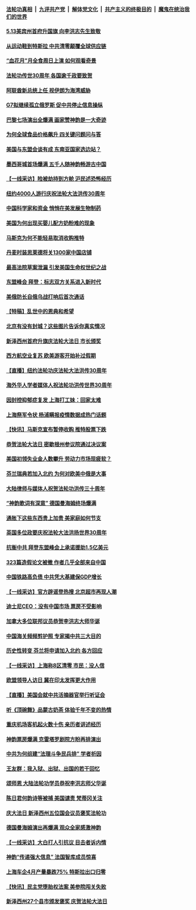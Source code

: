 ####  [法轮功真相](../../../../basic/blob/master/README.md?t=05150801) &nbsp;|&nbsp; [九评共产党](../../../../9ping.md/blob/master/README.md?t=05150801) &nbsp;|&nbsp; [解体党文化](../../../../jtdwh.md/blob/master/README.md?t=05150801)  &nbsp;|&nbsp; [共产主义的终极目的](../../../../gczydzjmd.md/blob/master/README.md?t=05150801) &nbsp;|&nbsp; [魔鬼在统治我们的世界](../../../../mgztzwmdsj.md/blob/master/README.md?t=05150801) 

#### [5.13美宾州首府升国旗 向李洪志先生致敬](../pages/nf4514/n13737058.md?t=05150801) 

#### [从运动鞋到特斯拉 中共清零颠覆全球供应链](../pages/nf4514/n13736996.md?t=05150801) 

#### [“血花月”月全食周日上演 如何观看奇景](../pages/nf4514/n13736911.md?t=05150801) 

#### [法轮功传世30周年 各国逾千政要致贺](../pages/nf4514/n13735828.md?t=05150801) 

#### [阿联酋新总统上任 视伊朗为海湾威胁](../pages/nf4514/n13736863.md?t=05150801) 

#### [G7拟继续孤立俄罗斯 促中共停止信息操纵](../pages/nf4514/n13736875.md?t=05150801) 

#### [巴黎七场演出全爆满 画家赞神韵是一大奇迹](../pages/nf4514/n13736534.md?t=05150801) 

#### [为何全球食品价格飙升 四关键问题问与答](../pages/nf4514/n13735978.md?t=05150801) 

#### [美国与东盟会谈有成 东南亚国家选边站？](../pages/nf4514/n13736496.md?t=05150801) 

#### [墨西哥城首场爆满 五千人随神韵畅游古中国](../pages/nf4514/n13736814.md?t=05150801) 

#### [【一线采访】险被劫持到方舱 沪民述恐怖经历](../pages/nf4514/n13735476.md?t=05150801) 

#### [纽约4000人游行庆祝法轮大法洪传30周年](../pages/nf4514/n13735001.md?t=05150801) 

#### [中国科学家和资金 悄悄在美发展生物制药](../pages/nf4514/n13736311.md?t=05150801) 

#### [美国为何出现买婴儿配方奶粉难的现象](../pages/nf4514/n13735967.md?t=05150801) 

#### [马斯克为何不能轻易取消收购推特](../pages/nf4514/n13736176.md?t=05150801) 

#### [丹麦时装思莱德将关1300家中国店铺](../pages/nf4514/n13736064.md?t=05150801) 

#### [最高法院草案泄漏 引发美国生命权世纪之战](../pages/nf4514/n13733287.md?t=05150801) 

#### [东盟峰会 拜登：标志双方关系进入新时代](../pages/nf4514/n13735984.md?t=05150801) 

#### [美俄防长自俄乌战打响后首次通话](../pages/nf4514/n13735971.md?t=05150801) 

#### [【特稿】乱世中的恩典和希望](../pages/nf4514/n13734687.md?t=05150801) 

#### [北京有没有封城？这些图片告诉你真实情况](../pages/nf4514/n13735934.md?t=05150801) 

#### [新泽西州首府升旗庆法轮大法日 市长颁奖](../pages/nf4514/n13735059.md?t=05150801) 

#### [西方航空业复苏 欧美游客开始补过假期](../pages/nf4514/n13735890.md?t=05150801) 

#### [【直播】纽约法轮功庆法轮大法洪传30周年](../pages/nf4514/n13731491.md?t=05150801) 

#### [海外华人学者媒体人祝法轮功洪传世界30周年](../pages/nf4514/n13735835.md?t=05150801) 

#### [因封控抑郁症复发 上海打工妹：回家太难](../pages/nf4514/n13735860.md?t=05150801) 

#### [上海祭军令状 杨浦瞒报疫情数据成热门话题](../pages/nf4514/n13735363.md?t=05150801) 

#### [【快讯】马斯克宣布暂停收购 推特股票下跌](../pages/nf4514/n13735724.md?t=05150801) 

#### [恭贺法轮大法日 密歇根州参议院通过决议案](../pages/nf4514/n13735241.md?t=05150801) 

#### [美国初领失业金人数攀升 劳动力市场现疲软？](../pages/nf4514/n13735138.md?t=05150801) 

#### [芬兰瑞典若加入北约 为何对欧美中俄是大事](../pages/nf4514/n13734971.md?t=05150801) 

#### [大陆律师与媒体人祝贺法轮功洪传三十周年](../pages/nf4514/n13735062.md?t=05150801) 

#### [“神韵歌词有深意” 德国曼海姆终场爆满](../pages/nf4514/n13735203.md?t=05150801) 

#### [通胀下这些东西贵上加贵 美家庭如何节支](../pages/nf4514/n13734745.md?t=05150801) 

#### [英国多位政要庆祝法轮大法洪扬世界30周年](../pages/nf4514/n13734739.md?t=05150801) 

#### [抗衡中共 拜登东盟峰会上承诺援助1.5亿美元](../pages/nf4514/n13735000.md?t=05150801) 

#### [323篇造假论文被撤 作者几乎全部来自中国](../pages/nf4514/n13734985.md?t=05150801) 

#### [中国铁路高负债 中共凭大基建保GDP增长](../pages/nf4514/n13734868.md?t=05150801) 

#### [【一线采访】官方辟谣登热搜 北京超市再现人潮](../pages/nf4514/n13734311.md?t=05150801) 

#### [迪士尼CEO：没有中国市场 票房不受影响](../pages/nf4514/n13734665.md?t=05150801) 

#### [加拿大多位联邦议员恭贺李洪志大师华诞](../pages/nf4514/n13734374.md?t=05150801) 

#### [中国海关频频剪护照 专家揭中共三大目的](../pages/nf4514/n13734312.md?t=05150801) 

#### [历史性转变 芬兰将申请加入北约 各方回应](../pages/nf4514/n13734455.md?t=05150801) 

#### [【一线采访】上海称8区清零 市民：没人信](../pages/nf4514/n13734326.md?t=05150801) 

#### [欧盟领导人访日 冀在印太发挥更大作用](../pages/nf4514/n13734376.md?t=05150801) 

#### [【直播】美国会就中共活摘器官举行听证会](../pages/nf4514/n13732843.md?t=05150801) 

#### [听《顶碗舞》品蒙古奶茶 体验千年不变的热情](../pages/nf4514/n13733580.md?t=05150801) 

#### [重庆机场客机起火数十伤 亲历者讲述经历](../pages/nf4514/n13733889.md?t=05150801) 

#### [神韵票房爆满 克雷塔罗剧院方盼再排演出](../pages/nf4514/n13734280.md?t=05150801) 

#### [中共为何组建“法理斗争民兵排” 学者析因](../pages/nf4514/n13734109.md?t=05150801) 

#### [王友群：我入狱、出狱、出国的若干回忆](../pages/nf4514/n13733957.md?t=05150801) 

#### [颂师恩 大陆法轮功学员恭祝李洪志师父华诞](../pages/nf4514/n13732165.md?t=05150801) 

#### [陈日君何韵诗等被捕 美国谴责 梵蒂冈关注](../pages/nf4514/n13733849.md?t=05150801) 

#### [庆大法日 新泽西州五位国会议员褒奖法轮功](../pages/nf4514/n13731781.md?t=05150801) 

#### [德国曼海姆演出再爆满 观众全家感激神韵](../pages/nf4514/n13734062.md?t=05150801) 

#### [【一线采访】大白打人引抗议 目击者诉内情](../pages/nf4514/n13733097.md?t=05150801) 

#### [神韵“传递强大信息” 法国智库成员惊喜](../pages/nf4514/n13733824.md?t=05150801) 

#### [上海车企4月产量暴跌75% 特斯拉出口归零](../pages/nf4514/n13733278.md?t=05150801) 

#### [【快讯】民主党堕胎权法案 美参院闯关失败](../pages/nf4514/n13733698.md?t=05150801) 

#### [新泽西州27个县市颁发褒奖 庆贺法轮大法日](../pages/nf4514/n13733454.md?t=05150801) 

